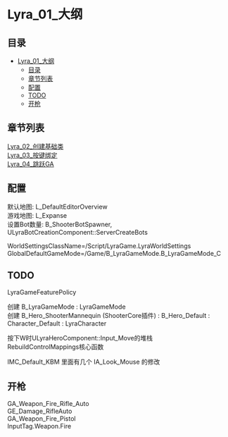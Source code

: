 # Lyra_01_大纲
## 目录
- [Lyra_01_大纲](#lyra_01_大纲)
  - [目录](#目录)
  - [章节列表](#章节列表)
  - [配置](#配置)
  - [TODO](#todo)
  - [开枪](#开枪)

## 章节列表
[Lyra_02_创建基础类](Lyra_02_创建基础类.md)  
[Lyra_03_按键绑定](Lyra_03_按键绑定.md)  
[Lyra_04_跳跃GA](Lyra_04_跳跃GA.md)  

## 配置
默认地图: L_DefaultEditorOverview  
游戏地图: L_Expanse  
设置Bot数量: B_ShooterBotSpawner, ULyraBotCreationComponent::ServerCreateBots  

WorldSettingsClassName=/Script/LyraGame.LyraWorldSettings
GlobalDefaultGameMode=/Game/B_LyraGameMode.B_LyraGameMode_C

## TODO
LyraGameFeaturePolicy  

创建 B_LyraGameMode : LyraGameMode  
创建 B_Hero_ShooterMannequin (ShooterCore插件) : B_Hero_Default : Character_Default : LyraCharacter  
  
按下W时ULyraHeroComponent::Input_Move的堆栈  
RebuildControlMappings核心函数  

IMC_Default_KBM 里面有几个 IA_Look_Mouse 的修改  

## 开枪
GA_Weapon_Fire_Rifle_Auto  
GE_Damage_RifleAuto  
GA_Weapon_Fire_Pistol  
InputTag.Weapon.Fire  
